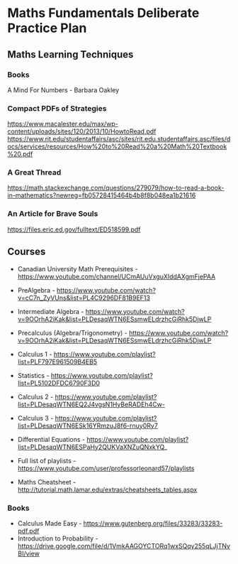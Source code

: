 # Maths Fundamentals Deliberate Practice Plan

## Maths Learning Techniques
### Books
A Mind For Numbers - Barbara Oakley

### Compact PDFs of Strategies
https://www.macalester.edu/max/wp-content/uploads/sites/120/2013/10/HowtoRead.pdf  
https://www.rit.edu/studentaffairs/asc/sites/rit.edu.studentaffairs.asc/files/docs/services/resources/How%20to%20Read%20a%20Math%20Textbook%20.pdf

### A Great Thread
https://math.stackexchange.com/questions/279079/how-to-read-a-book-in-mathematics?newreg=fb05728415464b4b8f8b048ea1b21616

### An Article for Brave Souls
https://files.eric.ed.gov/fulltext/ED518599.pdf

## Courses
- Canadian University Math Prerequisites - https://www.youtube.com/channel/UCmAUuVxguXIddAXgmFjePAA

- PreAlgebra - https://www.youtube.com/watch?v=cC7n_ZyVUns&list=PL4C9296DF81B9EF13
- Intermediate Algebra - https://www.youtube.com/watch?v=9OOrhA2iKak&list=PLDesaqWTN6ESsmwELdrzhcGiRhk5DjwLP
- Precalculus (Algebra/Trigonometry) - https://www.youtube.com/watch?v=9OOrhA2iKak&list=PLDesaqWTN6ESsmwELdrzhcGiRhk5DjwLP
- Calculus 1 - https://www.youtube.com/playlist?list=PLF797E961509B4EB5
- Statistics - https://www.youtube.com/playlist?list=PL5102DFDC6790F3D0
- Calculus 2 - https://www.youtube.com/playlist?list=PLDesaqWTN6EQ2J4vgsN1HyBeRADEh4Cw-
- Calculus 3 - https://www.youtube.com/playlist?list=PLDesaqWTN6ESk16YRmzuJ8f6-rnuy0Ry7
- Differential Equations - https://www.youtube.com/playlist?list=PLDesaqWTN6ESPaHy2QUKVaXNZuQNxkYQ_
- Full list of playlists - https://www.youtube.com/user/professorleonard57/playlists

- Maths Cheatsheet - http://tutorial.math.lamar.edu/extras/cheatsheets_tables.aspx

### Books
- Calculus Made Easy - https://www.gutenberg.org/files/33283/33283-pdf.pdf
- Introduction to Probability - https://drive.google.com/file/d/1VmkAAGOYCTORq1wxSQqy255qLJjTNvBI/view
